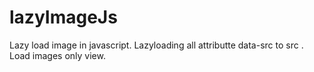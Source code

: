 # lazyImageJs
Lazy load image in javascript. Lazyloading all attributte data-src to src . Load images only view.
